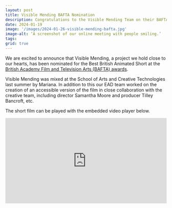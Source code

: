 ```yaml
---
layout: post
title: Visible Mending BAFTA Nomination
description: Congratulations to the Visible Mending Team on their BAFTA Nomination! 
date: 2024-01-19
image: '/images/2024-01-26-visible-mending-bafta.jpg'
image-alt: ‘A screenshot of our online meeting with people smiling.’
tags:
grid: true
---
```


<!--
#todo add tags
-->

We are excited to announce that Visible Mending, a project we hold close to our hearts, has been nominated for the Best British Animated Short at the [British Academy Film and Television Arts (BAFTA) awards](https://www.bafta.org/media-centre/press-releases/2024-ee-bafta-film-awards-nominations-announced).

Visible Mending was mixed at the School of Arts and Creative Technologies last summer by Mariana. In addition to this our EAD team worked on the creation of an accessible version of the film in close collaboration with the creative team, including director Samantha Moore and producer Tilley Bancroft, etc.

The short film can be played with the embedded video player below. 

<div style="padding:52.73% 0 0 0;position:relative;"><iframe src="https://player.vimeo.com/video/827066711?h=b05611ccb9" style="position:absolute;top:0;left:0;width:100%;height:100%;" frameborder="0" allow="autoplay; fullscreen; picture-in-picture" allowfullscreen></iframe></div><script src="https://player.vimeo.com/api/player.js"></script>


